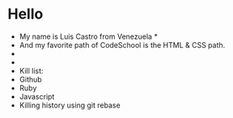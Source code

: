 # Hello
* My name is Luis Castro from Venezuela *
* And my favorite path of CodeSchool is the HTML & CSS path.
*
*
* Kill list:
* Github
* Ruby
* Javascript
* Killing history using git rebase
